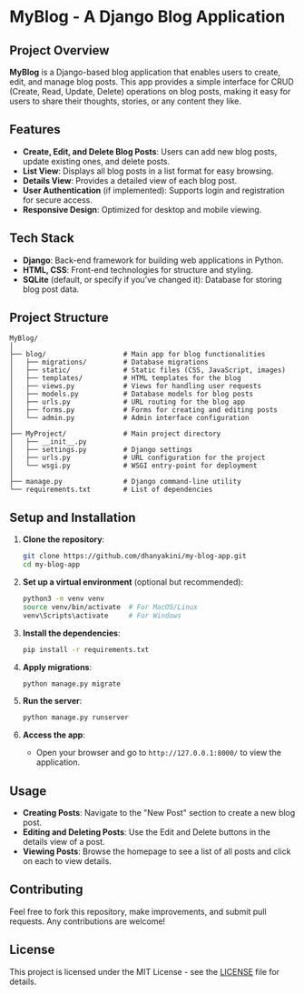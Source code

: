 # MyBlog - A Django Blog Application

## Project Overview
**MyBlog** is a Django-based blog application that enables users to create, edit, and manage blog posts. This app provides a simple interface for CRUD (Create, Read, Update, Delete) operations on blog posts, making it easy for users to share their thoughts, stories, or any content they like.

## Features
- **Create, Edit, and Delete Blog Posts**: Users can add new blog posts, update existing ones, and delete posts.
- **List View**: Displays all blog posts in a list format for easy browsing.
- **Details View**: Provides a detailed view of each blog post.
- **User Authentication** (if implemented): Supports login and registration for secure access.
- **Responsive Design**: Optimized for desktop and mobile viewing.

## Tech Stack
- **Django**: Back-end framework for building web applications in Python.
- **HTML, CSS**: Front-end technologies for structure and styling.
- **SQLite** (default, or specify if you’ve changed it): Database for storing blog post data.

## Project Structure
```
MyBlog/
│
├── blog/                   # Main app for blog functionalities
│   ├── migrations/         # Database migrations
│   ├── static/             # Static files (CSS, JavaScript, images)
│   ├── templates/          # HTML templates for the blog
│   ├── views.py            # Views for handling user requests
│   ├── models.py           # Database models for blog posts
│   ├── urls.py             # URL routing for the blog app
│   ├── forms.py            # Forms for creating and editing posts
│   └── admin.py            # Admin interface configuration
│
├── MyProject/              # Main project directory
│   ├── __init__.py
│   ├── settings.py         # Django settings
│   ├── urls.py             # URL configuration for the project
│   └── wsgi.py             # WSGI entry-point for deployment
│
├── manage.py               # Django command-line utility
└── requirements.txt        # List of dependencies
```

## Setup and Installation

1. **Clone the repository**:
   ```bash
   git clone https://github.com/dhanyakini/my-blog-app.git
   cd my-blog-app
   ```

2. **Set up a virtual environment** (optional but recommended):
   ```bash
   python3 -m venv venv
   source venv/bin/activate  # For MacOS/Linux
   venv\Scripts\activate     # For Windows
   ```

3. **Install the dependencies**:
   ```bash
   pip install -r requirements.txt
   ```

4. **Apply migrations**:
   ```bash
   python manage.py migrate
   ```

5. **Run the server**:
   ```bash
   python manage.py runserver
   ```

6. **Access the app**:
   - Open your browser and go to `http://127.0.0.1:8000/` to view the application.

## Usage
- **Creating Posts**: Navigate to the "New Post" section to create a new blog post.
- **Editing and Deleting Posts**: Use the Edit and Delete buttons in the details view of a post.
- **Viewing Posts**: Browse the homepage to see a list of all posts and click on each to view details.

## Contributing
Feel free to fork this repository, make improvements, and submit pull requests. Any contributions are welcome!

## License
This project is licensed under the MIT License - see the [LICENSE](LICENSE) file for details.
